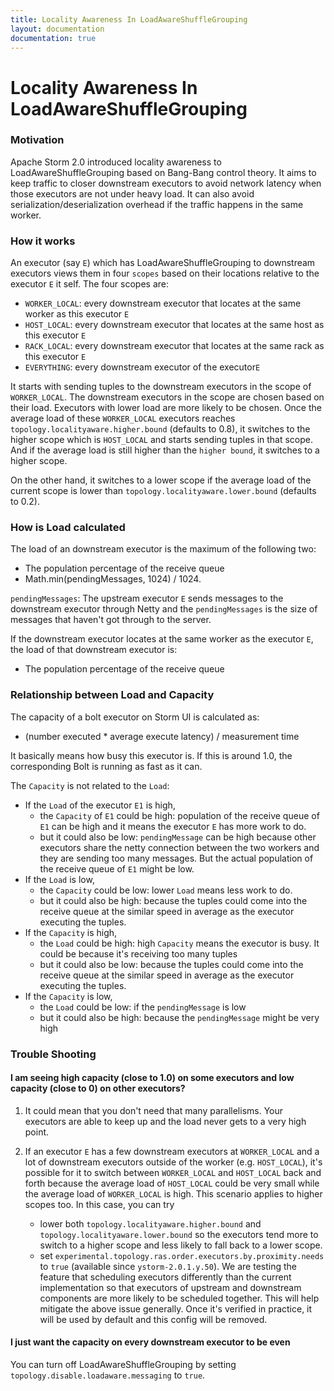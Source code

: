 ```yaml
---
title: Locality Awareness In LoadAwareShuffleGrouping
layout: documentation
documentation: true
---
```


# Locality Awareness In LoadAwareShuffleGrouping

### Motivation

Apache Storm 2.0 introduced locality awareness to LoadAwareShuffleGrouping based on Bang-Bang control theory. 
It aims to keep traffic to closer downstream executors to avoid network latency when those executors are not under heavy load. 
It can also avoid serialization/deserialization overhead if the traffic happens in the same worker.  

### How it works

An executor (say `E`) which has LoadAwareShuffleGrouping to downstream executors views them in four `scopes` based on their locations relative to the executor `E` it self. 
The four scopes are:

* `WORKER_LOCAL`: every downstream executor that locates at the same worker as this executor `E`
* `HOST_LOCAL`: every downstream executor that locates at the same host as this executor `E`
* `RACK_LOCAL`: every downstream executor that locates at the same rack as this executor `E`
* `EVERYTHING`: every downstream executor of the executor`E`

It starts with sending tuples to the downstream executors in the scope of `WORKER_LOCAL`. 
The downstream executors in the scope are chosen based on their load. Executors with lower load are more likely to be chosen.
Once the average load of these `WORKER_LOCAL` executors reaches `topology.localityaware.higher.bound` (defaults to 0.8), 
it switches to the higher scope which is `HOST_LOCAL` and starts sending tuples in that scope. 
And if the average load is still higher than the `higher bound`, it switches to a higher scope.

On the other hand, it switches to a lower scope if the average load of the current scope is lower than `topology.localityaware.lower.bound` (defaults to 0.2). 


### How is Load calculated

The load of an downstream executor is the maximum of the following two:

* The population percentage of the receive queue
* Math.min(pendingMessages, 1024) / 1024. 

`pendingMessages`: The upstream executor `E` sends messages to the downstream executor through Netty and the `pendingMessages` is the size of messages that haven't got through to the server.

If the downstream executor locates at the same worker as the executor `E`, the load of that downstream executor is:
* The population percentage of the receive queue

### Relationship between Load and Capacity

The capacity of a bolt executor on Storm UI is calculated as:
  * (number executed * average execute latency) / measurement time

It basically means how busy this executor is. If this is around 1.0, the corresponding Bolt is running as fast as it can. 

The `Capacity` is not related to the `Load`:

* If the `Load` of the executor `E1` is high, 
    * the `Capacity` of `E1` could be high: population of the receive queue of `E1` can be high and it means the executor `E` has more work to do.
    * but it could also be low: `pendingMessage` can be high because other executors share the netty connection between the two workers and they are sending too many messages.
    But the actual population of the receive queue of `E1` might be low.
* If the `Load` is low,
    * the `Capacity` could be low: lower `Load` means less work to do. 
    * but it could also be high: because the tuples could come into the receive queue at the similar speed in average as the executor executing the tuples.
* If the `Capacity` is high,
    * the `Load` could be high: high `Capacity` means the executor is busy. It could be because it's receiving too many tuples
    * but it could also be low: because the tuples could come into the receive queue at the similar speed in average as the executor executing the tuples.
* If the `Capacity` is low,
    * the `Load` could be low: if the `pendingMessage` is low
    * but it could also be high: because the `pendingMessage` might be very high


### Trouble Shooting

#### I am seeing high capacity (close to 1.0) on some executors and low capacity (close to 0) on other executors?

1. It could mean that you don't need that many parallelisms. Your executors are able to keep up and the load never gets to a very high point.

2. If an executor `E` has a few downstream executors at `WORKER_LOCAL` and a lot of downstream executors outside of the worker (e.g. `HOST_LOCAL`), 
it's possible for it to switch between `WORKER_LOCAL` and `HOST_LOCAL` back and forth because the average load of `HOST_LOCAL` could be very small 
while the average load of `WORKER_LOCAL` is high. This scenario applies to higher scopes too. In this case, you can try
    * lower both `topology.localityaware.higher.bound` and `topology.localityaware.lower.bound` so the executors tend more to switch to
a higher scope and less likely to fall back to a lower scope.
    * set `experimental.topology.ras.order.executors.by.proximity.needs` to `true` (available since `ystorm-2.0.1.y.50`). 
We are testing the feature that scheduling executors differently than the current implementation so that executors of upstream and downstream components are more likely to be scheduled together.
This will help mitigate the above issue generally. Once it's verified in practice, it will be used by default and this config will be removed.


#### I just want the capacity on every downstream executor to be even

You can turn off LoadAwareShuffleGrouping by setting `topology.disable.loadaware.messaging` to `true`.